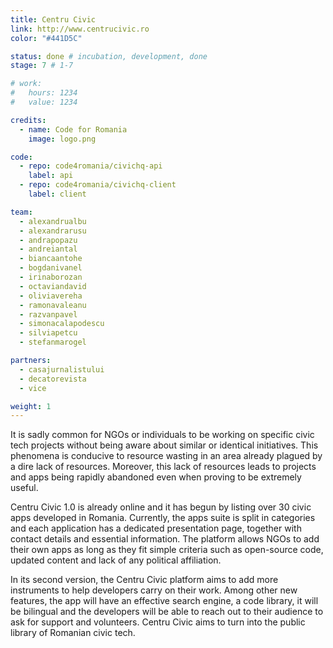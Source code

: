```yaml
---
title: Centru Civic
link: http://www.centrucivic.ro
color: "#441D5C"

status: done # incubation, development, done
stage: 7 # 1-7

# work:
#   hours: 1234
#   value: 1234

credits:
  - name: Code for Romania
    image: logo.png

code:
  - repo: code4romania/civichq-api
    label: api
  - repo: code4romania/civichq-client
    label: client

team:
  - alexandrualbu
  - alexandrarusu
  - andrapopazu
  - andreiantal
  - biancaantohe
  - bogdanivanel
  - irinaborozan
  - octaviandavid
  - oliviavereha
  - ramonavaleanu
  - razvanpavel
  - simonacalapodescu
  - silviapetcu
  - stefanmarogel

partners:
  - casajurnalistului
  - decatorevista
  - vice

weight: 1
---
```

It is sadly common for NGOs or individuals to be working on specific civic tech projects without being aware about similar or identical initiatives. This phenomena is conducive to resource wasting in an area already plagued by a dire lack of resources. Moreover, this lack of resources leads to projects and apps being rapidly abandoned even when proving to be extremely useful.

Centru Civic 1.0 is already online and it has begun by listing over 30 civic apps developed in Romania. Currently, the apps suite is split in categories and each application has a dedicated presentation page, together with contact details and essential information. The platform allows NGOs to add their own apps as long as they fit simple criteria such as open-source code, updated content and lack of any political affiliation.

In its second version, the Centru Civic platform aims to add more instruments to help developers carry on their work. Among other new features, the app will have an effective search engine, a code library, it will be bilingual and the developers will be able to reach out to their audience to ask for support and volunteers. Centru Civic aims to turn into the public library of Romanian civic tech.
